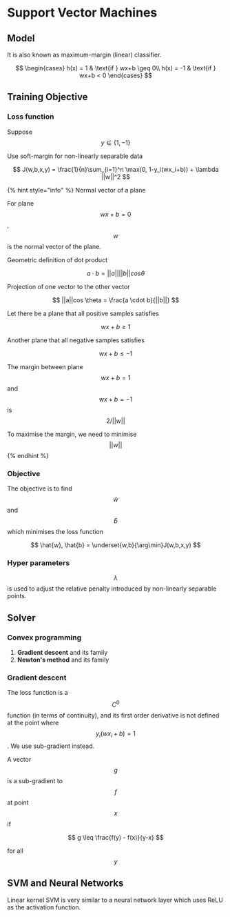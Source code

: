 # Support Vector Machines

## Model

It is also known as maximum-margin \(linear\) classifier.

$$
\begin{cases}
  h(x) = 1 & \text{if } wx+b \geq 0\\
  h(x) = -1 & \text{if } wx+b < 0
\end{cases}
$$

## Training Objective

### Loss function

Suppose $$y \in \{1, -1\}$$

Use soft-margin for non-linearly separable data

$$
J(w,b,x,y) = \frac{1}{n}\sum_{i=1}^n \max(0, 1-y_i(wx_i+b)) + \lambda ||w||^2
$$

{% hint style="info" %}
Normal vector of a plane

For plane $$wx+b=0$$ , $$w$$ is the normal vector of the plane.

Geometric definition of dot product

$$
a \cdot b = ||a||||b||cos \theta
$$

Projection of one vector to the other vector

$$
||a||cos \theta = \frac{a \cdot b}{||b||}
$$

Let there be a plane that all positive samples satisfies

$$
wx+b \geq 1
$$

Another plane that all negative samples satisfies

$$
wx+b \leq -1
$$

The margin between plane $$wx+b=1$$ and $$wx+b=-1$$ is $$2/||w||$$ 

To maximise the margin, we need to minimise$$||w||$$ 
{% endhint %}

### Objective

The objective is to find $$\hat{w}$$ and $$\hat{b}$$ which minimises the loss function

$$
\hat{w}, \hat{b} = \underset{w,b}{\arg\min}J(w,b,x,y)
$$

### Hyper parameters

$$\lambda$$ is used to adjust the relative penalty introduced by non-linearly separable points.

## Solver

### Convex programming

1. **Gradient descent** and its family
2. **Newton's method** and its family

### Gradient descent

The loss function is a $$C^0$$ function \(in terms of continuity\), and its first order derivative is not defined at the point where $$y_i(wx_i+b)=1$$ . We use sub-gradient instead.

A vector $$g$$ is a sub-gradient to $$f$$ at point $$x$$ if

$$
g \leq \frac{f(y) - f(x)}{y-x}
$$

for all $$y$$ 

## SVM and Neural Networks

Linear kernel SVM is very similar to a neural network layer which uses ReLU as the activation function.

